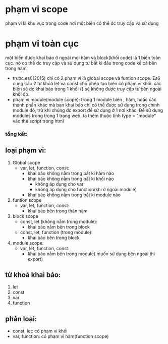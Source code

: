 # phạm vi scope
phạm vi là khu vục trong code nơi một biến có thể dc truy cập và sử dụng
# phạm vi toàn cục
một biến được khai báo ở ngoài mọi hàm và block(khối code) là 1 biến toàn cục. nó có thể dc truy cập và sử dụng từ bất kì đâu trong code kể cả bên trong hàm
 - trước es6(2015) chỉ có 2 phạm vi là global scope và funtion scope. Es6 cung cấp 2 từ khoá let và const cho phép tạo biến có phạm vi khối. các biến sẽ dc khai báo trong 1 khối {} sẽ không được truy cập từ bên ngoài khối đó.
 -  phạm vi module(module scope): trong 1 module biến , hàm, hoặc các thành phần khác mà bạn khai báo chỉ có thể được sử dụng trong chính module đó, trừ khi chúng dc export để sử dụng ở 1 nơi khác. Để sử dụng modules trong trong 1 trang web, ta thêm thuộc tính type = "module" vào thẻ script trong html

 ### tổng kết:
 ## loại phạm vi: 
 1. Global scope
    - var, let, function, const:
        - khai báo không nằm trong bất kì hàm nào
        - khai báo không nằm trong bất kì khối nào
            - không áp dụng cho var
            - không áp dụng cho function(khi ở ngoài module)
        - khai báo không nằm trong bất kì module nào
 2. funtion scope
    - var, let, function, const:
        - khai báo bên trong thân hàm
 3. block scope
    - const, let (không nằm trong module):
        - khai báo nằm bên trong block
     - const, let, function  (trong module):
        - khai báo bên trong block
 4. module scope:
    - var, let, function, const:
        - khai báo nằm bên trong module( muốn sử dụng bên ngoài thì export)
 ## từ khoá khai báo:
 1. let
 2. const
 3. var
 4. function
 ## phân loại:
 - const, let: có phạm vi khối
 - var, function: có phạm vi hàm(function scope)
